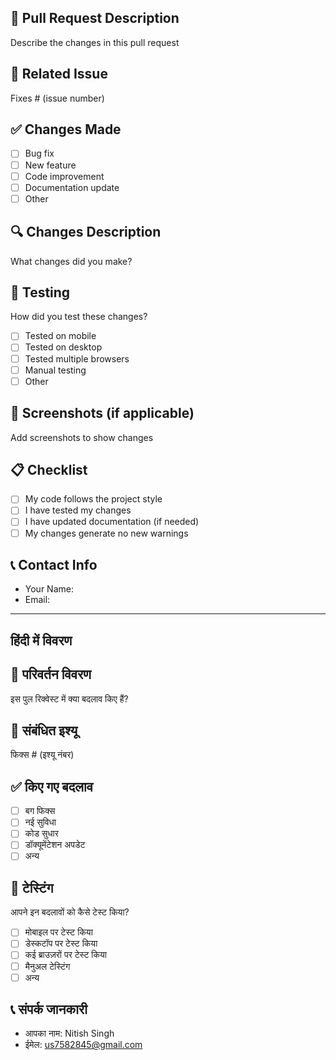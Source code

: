 ## 🔄 Pull Request Description
Describe the changes in this pull request

## 📝 Related Issue
Fixes # (issue number)

## ✅ Changes Made
- [ ] Bug fix
- [ ] New feature  
- [ ] Code improvement
- [ ] Documentation update
- [ ] Other

## 🔍 Changes Description
What changes did you make?

## 🧪 Testing
How did you test these changes?
- [ ] Tested on mobile
- [ ] Tested on desktop
- [ ] Tested multiple browsers
- [ ] Manual testing
- [ ] Other

## 📸 Screenshots (if applicable)
Add screenshots to show changes

## 📋 Checklist
- [ ] My code follows the project style
- [ ] I have tested my changes
- [ ] I have updated documentation (if needed)
- [ ] My changes generate no new warnings

## 📞 Contact Info
- Your Name: 
- Email: 

---

## हिंदी में विवरण

## 🔄 परिवर्तन विवरण
इस पुल रिक्वेस्ट में क्या बदलाव किए हैं?

## 📝 संबंधित इश्यू
फिक्स # (इश्यू नंबर)

## ✅ किए गए बदलाव
- [ ] बग फिक्स
- [ ] नई सुविधा
- [ ] कोड सुधार
- [ ] डॉक्यूमेंटेशन अपडेट
- [ ] अन्य

## 🧪 टेस्टिंग
आपने इन बदलावों को कैसे टेस्ट किया?
- [ ] मोबाइल पर टेस्ट किया
- [ ] डेस्कटॉप पर टेस्ट किया
- [ ] कई ब्राउज़रों पर टेस्ट किया
- [ ] मैनुअल टेस्टिंग
- [ ] अन्य

## 📞 संपर्क जानकारी
- आपका नाम: Nitish Singh 
- ईमेल: us7582845@gmail.com
